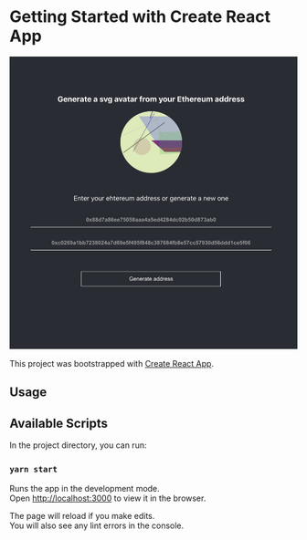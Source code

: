# Getting Started with Create React App

![image example1](examples/example1.png)


This project was bootstrapped with [Create React App](https://github.com/facebook/create-react-app).
## Usage

## Available Scripts

In the project directory, you can run:

### `yarn start`

Runs the app in the development mode.\
Open [http://localhost:3000](http://localhost:3000) to view it in the browser.

The page will reload if you make edits.\
You will also see any lint errors in the console.

